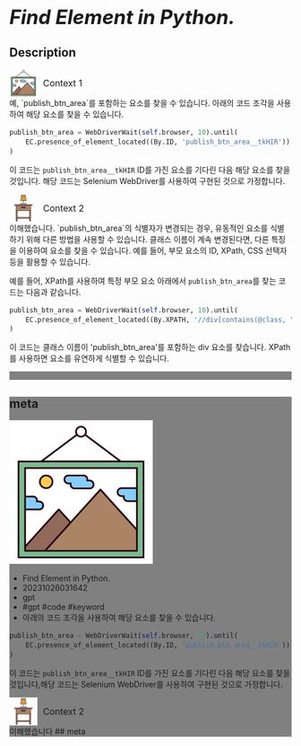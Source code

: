 # **<span style="font-size: 35px; font-style: italic;">Find Element in Python.</span>**

## Description




<div style="display: flex; align-items: center; font-size: 16px;"><div><img src="https://raw.githubusercontent.com/d10000usd/WebDocuments/main/public/icon/space/workspace-vector-free-icon-set-31.png" width="50" height="50" style="vertical-align: middle;" /></div><div style="display: inline-block; vertical-align: middle; margin-left: 10px; font-size: 16px;">Context 1</div></div>
예, `publish_btn_area`를 포함하는 요소를 찾을 수 있습니다. 아래의 코드 조각을 사용하여 해당 요소를 찾을 수 있습니다.

```python
publish_btn_area = WebDriverWait(self.browser, 10).until(
    EC.presence_of_element_located((By.ID, 'publish_btn_area__tkHIR'))
)
```

이 코드는 `publish_btn_area__tkHIR` ID를 가진 요소를 기다린 다음 해당 요소를 찾을 것입니다. 해당 코드는 Selenium WebDriver를 사용하여 구현된 것으로 가정합니다.





<div style="display: flex; align-items: center; font-size: 16px;"><div><img src="https://raw.githubusercontent.com/d10000usd/WebDocuments/main/public/icon/space/workspace-vector-free-icon-set-33.png" width="50" height="50" style="vertical-align: middle;" /></div><div style="display: inline-block; vertical-align: middle; margin-left: 10px; font-size: 16px;">Context 2</div></div>
이해했습니다. `publish_btn_area`의 식별자가 변경되는 경우, 유동적인 요소를 식별하기 위해 다른 방법을 사용할 수 있습니다. 클래스 이름이 계속 변경된다면, 다른 특징을 이용하여 요소를 찾을 수 있습니다. 예를 들어, 부모 요소의 ID, XPath, CSS 선택자 등을 활용할 수 있습니다.

예를 들어, XPath를 사용하여 특정 부모 요소 아래에서 `publish_btn_area`를 찾는 코드는 다음과 같습니다.

```python
publish_btn_area = WebDriverWait(self.browser, 10).until(
    EC.presence_of_element_located((By.XPATH, '//div[contains(@class, "publish_btn_area")]'))
)
```

이 코드는 클래스 이름이 'publish_btn_area'를 포함하는 div 요소를 찾습니다. XPath를 사용하면 요소를 유연하게 식별할 수 있습니다. 



<div style="background-color: grey; height: 15px;"></div>







<div style="background-color: grey; ">  

## meta   
![ex_screenshot](https://raw.githubusercontent.com/d10000usd/WebDocuments/main/public/icon/space/workspace-vector-free-icon-set-31.png)  
- Find Element in Python.  
- 20231026031642  
- gpt  
- #gpt #code #keyword  
- 아래의 코드 조각을 사용하여 해당 요소를 찾을 수 있습니다.

```python
publish_btn_area = WebDriverWait(self.browser, 10).until(
    EC.presence_of_element_located((By.ID, 'publish_btn_area__tkHIR'))
)
```

이 코드는 `publish_btn_area__tkHIR` ID를 가진 요소를 기다린 다음 해당 요소를 찾을 것입니다,해당 코드는 Selenium WebDriver를 사용하여 구현된 것으로 가정합니다.





<div style="display: flex; align-items: center; font-size: 16px;"><div><img src="https://raw.githubusercontent.com/d10000usd/WebDocuments/main/public/icon/space/workspace-vector-free-icon-set-33.png" width="50" height="50" style="vertical-align: middle;" /></div><div style="display: inline-block; vertical-align: middle; margin-left: 10px; font-size: 16px;">Context 2</div></div>
이해했습니다  
## meta   
</div> 
